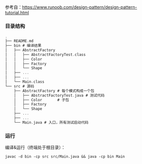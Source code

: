 
参考自：https://www.runoob.com/design-pattern/design-pattern-tutorial.html

### 目录结构

```c
.
├── README.md
├── bin # 编译结果
│   ├── AbstractFactory
│   │   ├── AbstractFactoryTest.class
│   │   ├── Color
│   │   ├── Factory
│   │   └── Shape
│   ├── ...
│   ├── ...
│   └── Main.class
└── src # 源码
    ├── AbstractFactory # 每个模式构成一个包
    │   ├── AbstractFactoryTest.java # 测试代码
    │   ├── Color		# 子包
    │   ├── Factory
    │   └── Shape
    ├── ...
    ├── ...
    └── Main.java # 入口，所有测试启动代码

```



### 运行

编译&运行（终端处于根目录）：

```
javac -d bin -cp src src/Main.java && java -cp bin Main
```

